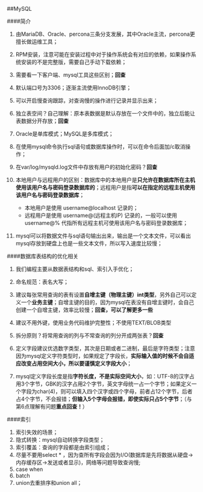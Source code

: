 ##MySQL

####简介
1. 由MariaDB、Oracle、percona三条分支发展，其中Oracle主流，percona更擅长做运维工具；
2. RPM安装，注意可能在安装过程中对于操作系统会有对应的依赖，如果操作系统安装的不是完整版，需要自己手动下载依赖；

3. 需要看一下客户端、mysql工具这些区别；**回查**

4. 默认端口号为3306；逐渐主流使用InnoDB引擎；
5. 可以开启慢查询跟踪，对查询慢的操作进行记录并显示出来；

6. 独立表空间？自己理解：原本表数据是默认存放在一个文件中的，独立后能让表数据分开存放；**回查**

7. Oracle是单库模式；MySQL是多库模式；
8. 在使用mysql命令执行sql语句或数据库操作时，可以在命令后面加/c取消操作；

9. 在var/log/mysqld.log文件中存放有用户的初始化密码？**回查**

10. 本地用户与远程用户的区别：数据库中的本地用户是**只允许在数据库所在主机使用该用户名与密码登录数据库的**；远程用户是指**可以在指定的远程主机使用该用户名与密码登录数据库**；
    * 本地用户是使用 username@localhost 记录的；
    * 远程用户是使用 username@(远程主机IP) 记录的，一般可以使用 username@% 代指所有远程主机可使用该用户名与密码登录数据库；

11. mysql可以将数据文件与sql语句输出出来，输出是一个文本文件，可以看出mysql存放到硬盘上也是一些文本文件，所以写入速度比较慢；

####数据库表结构的优化相关
1. 我们编程主要从数据表结构和sql、索引入手优化；
2. 命名规范：表名大写；

3. 建议每张常用查询的表有设置**自增主键（物理主键）int类型**，另外自己可以定义一个**业务主键**；自增主键的目的，因为mysql在表没有自增主键时，会自己创建一个自增主键，效率比较慢；**回查，可以了解更多一些**

4. 建议不用外键，使用业务代码维护完整性；不使用TEXT/BLOB类型

5. 拆分原则？将常用查询的列与不常查询的列分开成两张表？**回查**

6. 定义字段建议优选数字类型，其次是日期或者二进制，最后是字符类型；注意因为mysql定义字符类型时，如果规定了字段长，**实际输入值的时候不会自适应改变占用空间大小，所以要谨慎定义字段大小**；
7. mysql定义字段长度是指**字符长度，不是实际空间大小**，如：UTF-8的汉字占用3个字节，GBK的汉字占用2个字节，英文字母统一占一个字节；如果定义一个字段为char(4)，则可以填入四个汉字或四个字母，前者占12个字节，后者占4个字节，不会报错；**但输入5个字母会报错，即使实际只占5个字节**；（与第6点理解有问题**重点回查！**）

####索引
1. 索引失效的场景；
2. 隐式转换：mysql自动转换字段类型；
3. 索引覆盖：查询的字段都是由索引组成；
4. 尽量不要用select * ，因为查所有字段会因为I/O(数据库是先将数据从硬盘->内存缓存区->发送或者显示)，网络等问题导致查询慢;
5. case when
6. batch
7. union去重排序和union all；